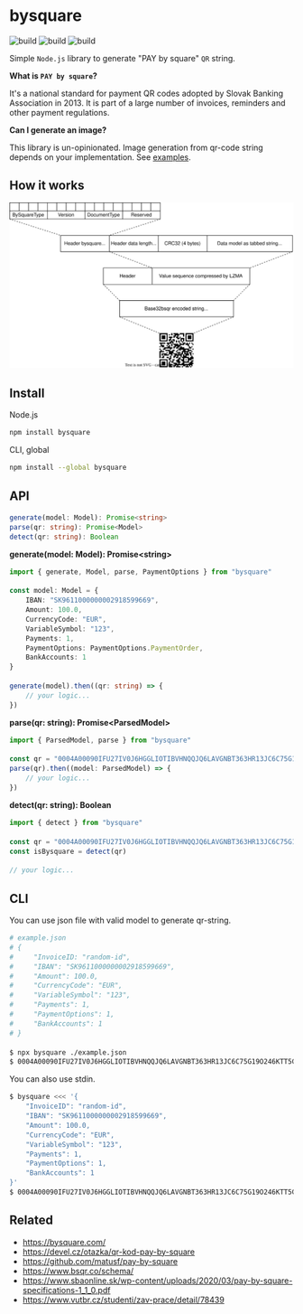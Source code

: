 # bysquare

![build][build] ![build][license] ![build][version]

<!-- Dependency free simple  -->

Simple `Node.js` library to generate "PAY by square" `QR` string.

**What is `PAY by square`?**

It's a national standard for payment QR codes adopted by Slovak Banking
Association in 2013. It is part of a large number of invoices, reminders and
other payment regulations.

**Can I generate an image?**

This library is un-opinionated. Image generation from qr-code string depends on
your implementation. See [examples](examples).

## How it works

![diagram](./docs/uml/logic.svg)

[build]: https://img.shields.io/github/workflow/status/xseman/bysquare/tests
[version]: https://img.shields.io/npm/v/bysquare
[license]: https://img.shields.io/github/license/xseman/bysquare

## Install

Node.js

```sh
npm install bysquare
```

CLI, global

```sh
npm install --global bysquare
```

## API

```ts
generate(model: Model): Promise<string>
parse(qr: string): Promise<Model>
detect(qr: string): Boolean
```

**generate(model: Model): Promise\<string>**

```ts
import { generate, Model, parse, PaymentOptions } from "bysquare"

const model: Model = {
	IBAN: "SK9611000000002918599669",
	Amount: 100.0,
	CurrencyCode: "EUR",
	VariableSymbol: "123",
	Payments: 1,
	PaymentOptions: PaymentOptions.PaymentOrder,
	BankAccounts: 1
}

generate(model).then((qr: string) => {
	// your logic...
})
```

**parse(qr: string): Promise\<ParsedModel>**

```ts
import { ParsedModel, parse } from "bysquare"

const qr = "0004A00090IFU27IV0J6HGGLIOTIBVHNQQJQ6LAVGNBT363HR13JC6C75G19O246KTT5G8LTLM67HOIATP4OOG8F8FDLJ6T26KFCB1690NEVPQVSG0"
parse(qr).then((model: ParsedModel) => {
	// your logic...
})
```

**detect(qr: string): Boolean**

```ts
import { detect } from "bysquare"

const qr = "0004A00090IFU27IV0J6HGGLIOTIBVHNQQJQ6LAVGNBT363HR13JC6C75G19O246KTT5G8LTLM67HOIATP4OOG8F8FDLJ6T26KFCB1690NEVPQVSG0"
const isBysquare = detect(qr)

// your logic...
```

## CLI

You can use json file with valid model to generate qr-string.

```sh
# example.json
# {
#     "InvoiceID: "random-id",
#     "IBAN": "SK9611000000002918599669",
#     "Amount": 100.0,
#     "CurrencyCode": "EUR",
#     "VariableSymbol": "123",
#     "Payments": 1,
#     "PaymentOptions": 1,
#     "BankAccounts": 1
# }

$ npx bysquare ./example.json
$ 0004A00090IFU27IV0J6HGGLIOTIBVHNQQJQ6LAVGNBT363HR13JC6C75G19O246KTT5G8LTLM67HOIATP4OOG8F8FDLJ6T26KFCB1690NEVPQVSG0
```

You can also use stdin.

```sh
$ bysquare <<< '{
	"InvoiceID": "random-id",
	"IBAN": "SK9611000000002918599669",
	"Amount": 100.0,
	"CurrencyCode": "EUR",
	"VariableSymbol": "123",
	"Payments": 1,
	"PaymentOptions": 1,
	"BankAccounts": 1
}'
$ 0004A00090IFU27IV0J6HGGLIOTIBVHNQQJQ6LAVGNBT363HR13JC6C75G19O246KTT5G8LTLM67HOIATP4OOG8F8FDLJ6T26KFCB1690NEVPQVSG0
```

## Related

- <https://bysquare.com/>
- <https://devel.cz/otazka/qr-kod-pay-by-square>
- <https://github.com/matusf/pay-by-square>
- <https://www.bsqr.co/schema/>
- <https://www.sbaonline.sk/wp-content/uploads/2020/03/pay-by-square-specifications-1_1_0.pdf>
- <https://www.vutbr.cz/studenti/zav-prace/detail/78439>

<!--
Versioning
----------

https://github.com/dherges/npm-version-git-flow

- Stash unfinished work
- Run tests and build app
- Run the `preversion` script
- Bump version in `package.json` as requested (patch, minor, major, etc)
- Run the `version` script
- Commit and tag
- Run the `postversion` script
- Checkout to master
- Push commits and tag, git push && git push --tags
- npm publish --dry-run
- Publish to npm, npm publish
-->
